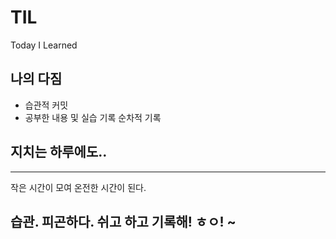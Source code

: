 # TIL

Today I Learned

## 나의 다짐

- 습관적 커밋
- 공부한 내용 및 실습 기록 순차적 기록

## 지치는 하루에도..

---

작은 시간이 모여 온전한 시간이 된다.

습관. 피곤하다. 쉬고 하고 기록해! ㅎㅇ!
~
---

